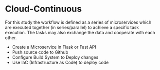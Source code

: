 # Cloud-Continuous
For this study the workflow is defined as a series of microservices which are executed together (in series/parallel) to achieve a specific task execution. The tasks may also exchange the data and cooperate with each other. 

- Create a Microservice in Flask or Fast API
- Push source code to Github
- Configure Build System to Deploy changes
- Use IaC (Infrastructure as Code) to deploy code
